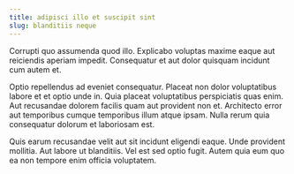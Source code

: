 ```yaml
---
title: adipisci illo et suscipit sint
slug: blanditiis neque
---
```


Corrupti quo assumenda quod illo. Explicabo voluptas maxime eaque aut reiciendis aperiam impedit. Consequatur et aut dolor quisquam incidunt cum autem et.

Optio repellendus ad eveniet consequatur. Placeat non dolor voluptatibus labore et et optio unde in. Quia placeat voluptatibus perspiciatis quas enim. Aut recusandae dolorem facilis quam aut provident non et. Architecto error aut temporibus cumque temporibus illum atque ipsam. Nulla rerum quia consequatur dolorum et laboriosam est.

Quis earum recusandae velit aut sit incidunt eligendi eaque. Unde provident mollitia. Aut labore ut blanditiis. Vel est sed optio fugit. Autem quia eum quo ea non tempore enim officia voluptatem.
